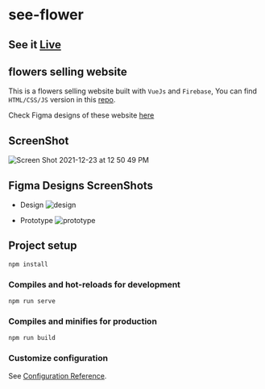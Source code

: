 # see-flower
## See it <a href="https://seeflower.netlify.app">Live</a>
## flowers selling website

This is a flowers selling website built with ```VueJs``` and ```Firebase```, You can find ```HTML/CSS/JS``` version in this <a href="https://github.com/r-e-d-ant/see-flower-static-version" target="_blank">repo</a>.

Check Figma designs of these website <a href="https://www.figma.com/file/jPYZsnxVWVzBLAybrjFq92/SeeFlower?node-id=0%3A1" target="_blank" title="See Flower website figma designs">here</a>

## ScreenShot
![Screen Shot 2021-12-23 at 12 50 49 PM](https://user-images.githubusercontent.com/66163130/147236610-5034b366-a520-4de8-983b-7b1b59c92a4a.png)


## Figma Designs ScreenShots
* Design
![design](https://user-images.githubusercontent.com/66163130/143675838-99d06995-a20c-4b15-9576-4db2f0aed61e.png)

* Prototype
![prototype](https://user-images.githubusercontent.com/66163130/143675865-b6a8f6e2-4308-42fc-a76e-9d9e8c36dfb4.png)


## Project setup
```
npm install
```

### Compiles and hot-reloads for development
```
npm run serve
```

### Compiles and minifies for production
```
npm run build
```

### Customize configuration
See [Configuration Reference](https://cli.vuejs.org/config/).
